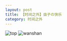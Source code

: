 ```yaml
---
layout: post
title: 【时间之外】虫子の快乐
category: 时间之外
---
```

![top](http://rfbyhtcfm.hd-bkt.clouddn.com/img/top-220325-2.png)
![wanshan](http://rfbyhtcfm.hd-bkt.clouddn.com/img/wanshan.png)
  





